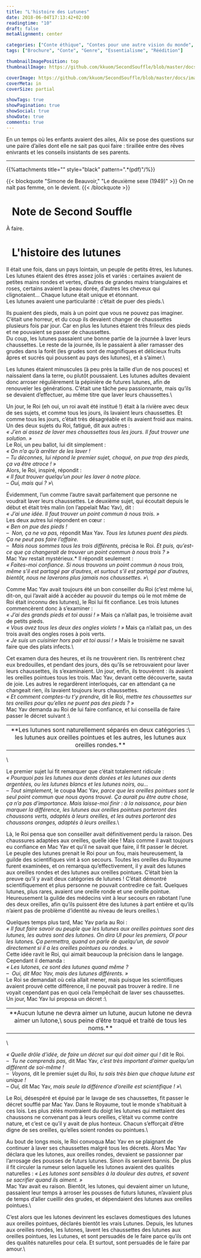 ```yaml
---
title: "L'histoire des Lutunes"
date: 2018-06-04T17:13:42+02:00
readingtime: "10"
draft: false
metaAlignment: center

categories: ["Conte éthique", "Contes pour une autre vision du monde", "Réédition"]
tags: ["Brochure", "Conte", "Genre", "Essentialisme", "Réédition"]

thumbnailImagePosition: top
thumbnailImage: https://github.com/kkuom/SecondSouffle/blob/master/docs/images/Thumbnails/ConteEthique-Lutunes750.jpg?raw=true

coverImage: https://github.com/kkuom/SecondSouffle/blob/master/docs/images/Post-header.jpg?raw=true
coverMeta: in
coverSize: partial

showTags: true
showPagination: true
showSocial: true
showDate: true
comments: true
---
```

<section class="intro">
En un temps où les enfants avaient des ailes, Alix se pose des questions sur une paire d’ailes dont elle ne sait pas quoi faire&nbsp;: tiraillée entre des rêves enivrants et les conseils insistants de ses parents.
<!--more-->
<hr class="intro-divider">
<!-- toc -->
{{%attachments title="" style="black" pattern=".*(pdf)"/%}}
</section>

{{< blockquote "Simone de Beauvoir," "Le deuxième sexe (1949)" >}}
On ne naît pas femme, on le devient.
{{< /blockquote >}}


# <i class="fas fa-sticky-note" aria-hidden="true" style="padding-right:15px;"></i>Note de Second Souffle
À faire.

# <i class="far fa-bookmark" aria-hidden="true" style="padding-right:15px;"></i>L'histoire des lutunes
Il était une fois, dans un pays lointain, un peuple de petits êtres, les lutunes. Les lutunes étaient des êtres assez jolis et variés&nbsp;: certaines avaient de petites mains rondes et vertes, d’autres de grandes mains triangulaires et roses, certains avaient la peau dorée, d’autres les cheveux qui clignotaient... Chaque lutune était unique et étonnant.\
Les lutunes avaient une particularité&nbsp;: c’était de puer des pieds.\

Ils puaient des pieds, mais à un point que vous ne pouvez pas imaginer. C’était une horreur, et du coup ils devaient changer de chaussettes plusieurs fois par jour. Car en plus les lutunes étaient très frileux des pieds et ne pouvaient se passer de chaussettes.\
Du coup, les lutunes passaient une bonne partie de la journée à laver leurs chaussettes. Le reste de la journée, ils le passaient à aller ramasser des grudes dans la forêt (les grudes sont de magnifiques et délicieux fruits âpres et sucrés qui poussent au pays des lutunes), et à s’aimer.\

Les lutunes étaient minuscules (à peu près la taille d’un de nos pouces) et naissaient dans la terre, ou plutôt poussaient. Les lutunes adultes devaient donc arroser régulièrement la pépinière de futures lutunes, afin de renouveler les générations. C’était une tâche peu passionnante, mais qu’ils se devaient d’effectuer, au même titre que laver leurs chaussettes.\

Un jour, le Roi (eh oui, un roi avait été institué&nbsp;!) était à la rivière avec deux de ses sujets, et comme tous les jours, ils lavaient leurs chaussettes. Et comme tous les jours, c’était très désagréable et ils avaient froid aux mains. Un des deux sujets du Roi, fatigué, dit aux autres&nbsp;:\
*«&nbsp;J’en ai assez de laver mes chaussettes tous les jours. Il faut trouver une solution.&nbsp;»*\
Le Roi, un peu ballot, lui dit simplement&nbsp;:\
*«&nbsp;On n’a qu’à arrêter de les laver&nbsp;!*\
*–&nbsp;Tu déconnes, lui répond le premier sujet, choqué, on pue trop des pieds, ça va être atroce&nbsp;!&nbsp;»*\
Alors, le Roi, inspiré, répondit&nbsp;:\
*«&nbsp;Il faut trouver quelqu’un pour les laver à notre place.*\
*–&nbsp;Oui, mais qui&nbsp;?&nbsp;»*\

Évidemment, l’un comme l’autre savait parfaitement que personne ne voudrait laver leurs chaussettes. Le deuxième sujet, qui écoutait depuis le début et était très malin (on l’appelait Mac Yav), dit&nbsp;:\
*«&nbsp;J’ai une idée. Il faut trouver un point commun à nous trois.&nbsp;»*\
Les deux autres lui répondent en cœur&nbsp;:\
*«&nbsp;Ben on pue des pieds&nbsp;!*\
*–&nbsp; Non, ça ne va pas,* répondit Max Yav. *Tous les lutunes puent des pieds. Ça ne peut pas faire l’affaire.*\
*–&nbsp; Mais nous sommes tous les trois différents,* précisa le Roi. *Et puis, qu’est-ce que ça changerait de trouver un point commun à nous trois&nbsp;?&nbsp;»*\
Mac Yav restait mystérieux.* Il répondit seulement&nbsp;:\
*«&nbsp;Faites-moi confiance. Si nous trouvons un point commun à nous trois, même s’il est partagé par d’autres, et surtout s’il est partagé par d’autres, bientôt, nous ne laverons plus jamais nos chaussettes.&nbsp;»*\

Comme Mac Yav avait toujours été un bon conseiller du Roi (c’est même lui, dit-on, qui l’avait aidé à accéder au pouvoir du temps où le mot même de Roi était inconnu des lutunes), le Roi lui fit confiance. Les trois lutunes commencèrent donc à s’examiner&nbsp;:\
*«&nbsp;J’ai des grands pieds et toi aussi&nbsp;!&nbsp;»* Mais ça n’allait pas, le troisième avait de petits pieds.\
*«&nbsp;Vous avez tous les deux des ongles violets&nbsp;!&nbsp;»* Mais ça n’allait pas, un des trois avait des ongles roses à pois verts.\
*«&nbsp;Je suis un cuisinier hors pair et toi aussi&nbsp;!&nbsp;»* Mais le troisième ne savait faire que des plats infects.\

Cet examen dura des heures, et ils ne trouvèrent rien. Ils rentrèrent chez eux bredouilles, et pendant des jours, dès qu’ils se retrouvaient pour laver leurs chaussettes, ils s’examinaient. Un jour, enfin, ils trouvèrent&nbsp;: ils avaient les oreilles pointues tous les trois. Mac Yav, devant cette découverte, sauta de joie. Les autres le regardèrent interloqués, car en attendant ça ne changeait rien, ils lavaient toujours leurs chaussettes.\
*«&nbsp;Et comment comptes-tu t’y prendre,* dit le Roi, *mettre tes chaussettes sur tes oreilles pour qu’elles ne puent pas des pieds&nbsp;?&nbsp;»*\
Mac Yav demanda au Roi de lui faire confiance, et lui conseilla de faire passer le décret suivant&nbsp;:\

<table><tr><td><center>**Les lutunes sont naturellement séparés en deux catégories&nbsp;:\
les lutunes aux oreilles pointues et les autres, les lutunes aux oreilles rondes.**</center></td></tr></table>\

Le premier sujet lui fit remarquer que c’était totalement ridicule&nbsp;:\
*«&nbsp;Pourquoi pas les lutunes aux dents dorées et les lutunes aux dents argentées, ou les lutunes blancs et les lutunes noirs, ou...*\
*–&nbsp;Tout simplement,* le coupa Mac Yav, *parce que les oreilles pointues sont le seul point commun que nous ayons trouvé. Ça aurait pu être autre chose, ça n’a pas d’importance. Mais laisse-moi finir&nbsp;: à la naissance, pour bien marquer la différence, les lutunes aux oreilles pointues porteront des chaussons verts, adaptés à leurs oreilles, et les autres porteront des chaussons oranges, adaptés à leurs oreilles.*\

Là, le Roi pensa que son conseiller avait définitivement perdu la raison. Des chaussures adaptées aux oreilles, quelle idée&nbsp;! Mais comme il avait toujours eu confiance en Mac Yav et qu’il ne savait que faire, il fit passer le décret.\
Le peuple des lutunes prenait le Roi pour un fou, mais heureusement, la guilde des scientifiques vint à son secours. Toutes les oreilles du Royaume furent examinées, et on remarqua qu’effectivement, il y avait des lutunes aux oreilles rondes et des lutunes aux oreilles pointues. C’était bien la preuve qu’il y avait deux catégories de lutunes&nbsp;! C’était démontré scientifiquement et plus personne ne pouvait contredire ce fait. Quelques lutunes, plus rares, avaient une oreille ronde et une oreille pointue. Heureusement la guilde des médecins vint à leur secours en rabotant l’une des deux oreilles, afin qu’ils puissent être des lutunes à part entière et qu’ils n’aient pas de problème d’identité au niveau de leurs oreilles.\

Quelques temps plus tard, Mac Yav parla au Roi&nbsp;:\
*«&nbsp;Il faut faire savoir au peuple que les lutunes aux oreilles pointues sont des lutunes, les autres sont des lutones. On dira Ul pour les premiers, Ol pour les lutones. Ça permettra, quand on parle de quelqu’un, de savoir directement si il a les oreilles pointues ou rondes.&nbsp;»*\
Cette idée ravit le Roi, qui aimait beaucoup la précision dans le langage. Cependant il demanda&nbsp;:\
*«&nbsp;Les lutones, ce sont des lutunes quand même&nbsp;?*\
*–&nbsp; Oui, dit Mac Yav, mais des lutunes différents.&nbsp;»*\
Le Roi se demandait où cela allait mener, mais puisque les scientifiques avaient prouvé cette différence, il ne pouvait pas trouver à redire. Il ne voyait cependant pas en quoi cela l’empêchait de laver ses chaussettes.\
Un jour, Mac Yav lui proposa un décret&nbsp;:\

<table><tr><td><center>**Aucun lutune ne devra aimer un lutune, aucun lutone ne devra aimer un lutone,\
sous peine d’être traqué et traité de tous les noms.**</center></td></tr></table>\

*«&nbsp;Quelle drôle d’idée, de faire un décret sur qui doit aimer qui&nbsp;!* dit le Roi.*\
–&nbsp; Tu ne comprends pas,* dit Mac Yav, *c’est très important d’aimer quelqu’un différent de soi-même&nbsp;!\
–&nbsp; Voyons,* dit le premier sujet du Roi, *tu sais très bien que chaque lutune est unique&nbsp;!\
–&nbsp;Oui,* dit Mac Yav, *mais seule la différence d’oreille est scientifique&nbsp;!&nbsp;»*\

Le Roi, désespéré et épuisé par le lavage de ses chaussettes, fit passer le décret soufflé par Mac Yav. Dans le Royaume, tout le monde s’habituait à ces lois. Les plus zélés montraient du doigt les lutunes qui mettaient des chaussons ne convenant pas à leurs oreilles, c’était vu comme contre nature, et c’est ce qu’il y avait de plus honteux. Chacun s’efforçait d’être digne de ses oreilles, qu’elles soient rondes ou pointues.\

Au bout de longs mois, le Roi convoqua Mac Yav en se plaignant de continuer à laver ses chaussettes malgré tous les décrets. Alors Mac Yav déclara que les lutones, aux oreilles rondes, devaient se passionner par l’arrosage des pousses de futurs lutunes. Sinon ils seraient bannis. De plus il fit circuler la rumeur selon laquelle les lutones avaient des qualités naturelles&nbsp;: *«&nbsp;Les lutones sont sensibles à la douleur des autres, et savent se sacrifier quand ils aiment.&nbsp;»*\
Mac Yav avait eu raison. Bientôt, les lutones, qui devaient aimer un lutune, passaient leur temps à arroser les pousses de futurs lutunes, n’avaient plus de temps d’aller cueillir des grudes, et dépendaient des lutunes aux oreilles pointues.\

C’est alors que les lutones devinrent les esclaves domestiques des lutunes aux oreilles pointues, déclarés bientôt les vrais Lutunes. Depuis, les lutunes aux oreilles rondes, les lutones, lavent les chaussettes des lutunes aux oreilles pointues, les Lutunes, et sont persuadés de le faire parce qu’ils ont des qualités naturelles pour cela. Et surtout, sont persuadés de le faire par amour.\
